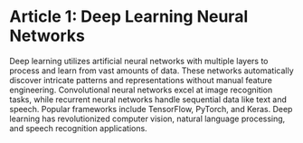 # Article 1: Deep Learning Neural Networks

Deep learning utilizes artificial neural networks with multiple layers to process and learn from vast amounts of data. These networks automatically discover intricate patterns and representations without manual feature engineering. Convolutional neural networks excel at image recognition tasks, while recurrent neural networks handle sequential data like text and speech. Popular frameworks include TensorFlow, PyTorch, and Keras. Deep learning has revolutionized computer vision, natural language processing, and speech recognition applications.
